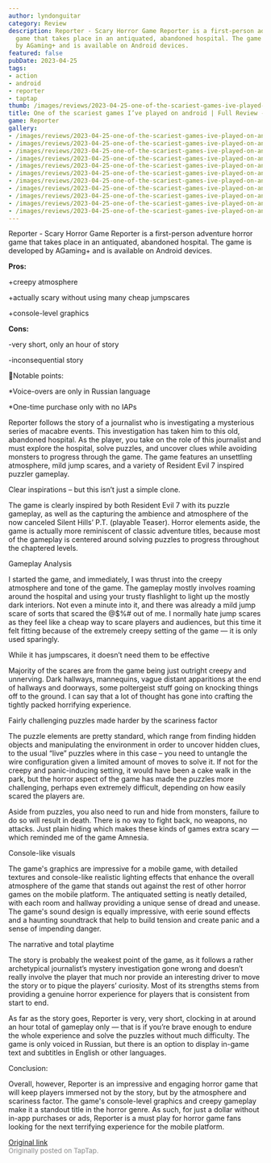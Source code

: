 ```yaml
---
author: lyndonguitar
category: Review
description: Reporter - Scary Horror Game Reporter is a first-person adventure horror
  game that takes place in an antiquated, abandoned hospital. The game is developed
  by AGaming+ and is available on Android devices.
featured: false
pubDate: 2023-04-25
tags:
- action
- android
- reporter
- taptap
thumb: /images/reviews/2023-04-25-one-of-the-scariest-games-ive-played-on-android--full-review---reporter-0.avif
title: One of the scariest games I’ve played on android | Full Review - Reporter
game: Reporter
gallery:
- /images/reviews/2023-04-25-one-of-the-scariest-games-ive-played-on-android--full-review---reporter-0.avif
- /images/reviews/2023-04-25-one-of-the-scariest-games-ive-played-on-android--full-review---reporter-1.avif
- /images/reviews/2023-04-25-one-of-the-scariest-games-ive-played-on-android--full-review---reporter-2.avif
- /images/reviews/2023-04-25-one-of-the-scariest-games-ive-played-on-android--full-review---reporter-3.avif
- /images/reviews/2023-04-25-one-of-the-scariest-games-ive-played-on-android--full-review---reporter-4.avif
- /images/reviews/2023-04-25-one-of-the-scariest-games-ive-played-on-android--full-review---reporter-5.avif
- /images/reviews/2023-04-25-one-of-the-scariest-games-ive-played-on-android--full-review---reporter-6.avif
- /images/reviews/2023-04-25-one-of-the-scariest-games-ive-played-on-android--full-review---reporter-7.avif
- /images/reviews/2023-04-25-one-of-the-scariest-games-ive-played-on-android--full-review---reporter-8.avif
- /images/reviews/2023-04-25-one-of-the-scariest-games-ive-played-on-android--full-review---reporter-9.avif
- /images/reviews/2023-04-25-one-of-the-scariest-games-ive-played-on-android--full-review---reporter-10.avif
---
```

Reporter - Scary Horror Game
Reporter is a first-person adventure horror game that takes place in an antiquated, abandoned hospital. The game is developed by AGaming+ and is available on Android devices.


**Pros:**


+creepy atmosphere

+actually scary without using many cheap jumpscares

+console-level graphics


**Cons:**


-very short, only an hour of story

-inconsequential story

📝Notable points:

*Voice-overs are only in Russian language

*One-time purchase only with no IAPs

Reporter follows the story of a journalist who is investigating a mysterious series of macabre events. This investigation has taken him to this old, abandoned hospital. As the player, you take on the role of this journalist and must explore the hospital, solve puzzles, and uncover clues while avoiding monsters to progress through the game. The game features an unsettling atmosphere, mild jump scares, and a variety of Resident Evil 7 inspired puzzler gameplay.

Clear inspirations – but this isn’t just a simple clone.

The game is clearly inspired by both Resident Evil 7 with its puzzle gameplay, as well as the capturing the ambience and atmosphere of the now canceled Silent Hills’ P.T. (playable Teaser). Horror elements aside, the game is actually more reminiscent of classic adventure titles, because most of the gameplay is centered around solving puzzles to progress throughout the chaptered levels.

Gameplay Analysis

I started the game, and immediately, I was thrust into the creepy atmosphere and tone of the game. The gameplay mostly involves roaming around the hospital and using your trusty flashlight to light up the mostly dark interiors. Not even a minute into it, and there was already a mild jump scare of sorts that scared the @$%# out of me. I normally hate jump scares as they feel like a cheap way to scare players and audiences, but this time it felt fitting because of the extremely creepy setting of the game — it is only used sparingly.

While it has jumpscares, it doesn’t need them to be effective

Majority of the scares are from the game being just outright creepy and unnerving. Dark hallways, mannequins, vague distant apparitions at the end of hallways and doorways, some poltergeist stuff going on knocking things off to the ground. I can say that a lot of thought has gone into crafting the tightly packed horrifying experience.

Fairly challenging puzzles made harder by the scariness factor

The puzzle elements are pretty standard, which range from finding hidden objects and manipulating the environment in order to uncover hidden clues, to the usual “live” puzzles where in this case – you need to untangle the wire configuration given a limited amount of moves to solve it. If not for the creepy and panic-inducing setting, it would have been a cake walk in the park, but the horror aspect of the game has made the puzzles more challenging, perhaps even extremely difficult, depending on how easily scared the players are.

Aside from puzzles, you also need to run and hide from monsters, failure to do so will result in death. There is no way to fight back, no weapons, no attacks. Just plain hiding which makes these kinds of games extra scary — which reminded me of the game Amnesia.

Console-like visuals

The game's graphics are impressive for a mobile game, with detailed textures and console-like realistic lighting effects that enhance the overall atmosphere of the game that stands out against the rest of other horror games on the mobile platform. The antiquated setting is neatly detailed, with each room and hallway providing a unique sense of dread and unease. The game's sound design is equally impressive, with eerie sound effects and a haunting soundtrack that help to build tension and create panic and a sense of impending danger.

The narrative and total playtime

The story is probably the weakest point of the game, as it follows a rather archetypical journalist’s mystery investigation gone wrong and doesn’t really involve the player that much nor provide an interesting driver to move the story or to pique the players’ curiosity. Most of its strengths stems from providing a genuine horror experience for players that is consistent from start to end.

As far as the story goes, Reporter is very, very short, clocking in at around an hour total of gameplay only — that is if you’re brave enough to endure the whole experience and solve the puzzles without much difficulty. The game is only voiced in Russian, but there is an option to display in-game text and subtitles in English or other languages.

Conclusion:

Overall, however, Reporter is an impressive and engaging horror game that will keep players immersed not by the story, but by the atmosphere and scariness factor. The game's console-level graphics and creepy gameplay make it a standout title in the horror genre. As such, for just a dollar without in-app purchases or ads, Reporter is a must play for horror game fans looking for the next terrifying experience for the mobile platform.

[Original link](https://www.taptap.io/post/5234886)<br><span style="font-size: 0.95em; color: #888;">Originally posted on TapTap.</span>